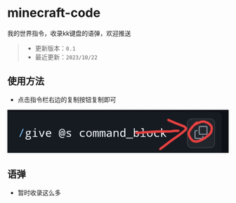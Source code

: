 # minecraft-code
我的世界指令，收录kk键盘的语弹，欢迎推送
> - 更新版本：`0.1`
> - 最近更新：`2023/10/22`
## 使用方法
- 点击指令栏右边的复制按钮复制即可

![alt](Screenshot_2023-10-22-16-05-25-89_df198e732186825c8df26e3c5a10d7cd.jpg)
## 语弹
- 暂时收录这么多
